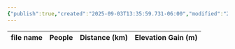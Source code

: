 ```yaml
---
{"publish":true,"created":"2025-09-03T13:35:59.731-06:00","modified":"2025-09-03T14:58:38.433-06:00","published":"2025-09-03T14:58:38.433-06:00","tags":["route"],"cssclasses":"","elevation":null,"region":"Smith-Dorrien","location":null,"DWYT":null,"Kane":"Difficult","completed":false}
---
```



| file name | People | Distance (km) | Elevation Gain (m) |
| --------- | ------ | ------------- | ------------------ |